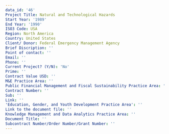 ```yaml
---
data_id: '46'
Project Title: Natural and Technological Hazards
Start Year: '1989'
End Year: '1990'
ISO3 Code: USA
Region: North America
Country: United States
Client/ Donor: Federal Emergency Management Agency
Brief Discription: ''
Point of contact: ''
Email: ''
Phone: ''
Current Project? (Y/N): 'No'
Prime: ''
Contract Value USD: ''
M&E Practice Area: ''
Public Financial Management and Fiscal Sustainability Practice Area: ''
Contract Number: ''
Sub: ''
Link: ''
'Education, Gender, and Youth Development Practice Area': ''
Link to the document file: ''
Knowledge Management and Data Analytics Practice Area: ''
Document Title: ''
Subcontract Number/Order Number/Grant Number: ''
---
```

